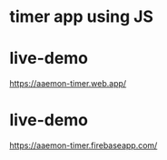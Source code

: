 # timer app using JS

# live-demo
https://aaemon-timer.web.app/

# live-demo
https://aaemon-timer.firebaseapp.com/